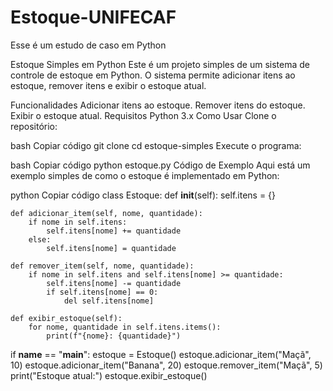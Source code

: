 # Estoque-UNIFECAF
Esse é um estudo de caso em Python 

Estoque Simples em Python
Este é um projeto simples de um sistema de controle de estoque em Python. O sistema permite adicionar itens ao estoque, remover itens e exibir o estoque atual.

Funcionalidades
Adicionar itens ao estoque.
Remover itens do estoque.
Exibir o estoque atual.
Requisitos
Python 3.x
Como Usar
Clone o repositório:

bash
Copiar código
git clone 
cd estoque-simples
Execute o programa:

bash
Copiar código
python estoque.py
Código de Exemplo
Aqui está um exemplo simples de como o estoque é implementado em Python:

python
Copiar código
class Estoque:
    def __init__(self):
        self.itens = {}

    def adicionar_item(self, nome, quantidade):
        if nome in self.itens:
            self.itens[nome] += quantidade
        else:
            self.itens[nome] = quantidade

    def remover_item(self, nome, quantidade):
        if nome in self.itens and self.itens[nome] >= quantidade:
            self.itens[nome] -= quantidade
            if self.itens[nome] == 0:
                del self.itens[nome]

    def exibir_estoque(self):
        for nome, quantidade in self.itens.items():
            print(f"{nome}: {quantidade}")

if __name__ == "__main__":
    estoque = Estoque()
    estoque.adicionar_item("Maçã", 10)
    estoque.adicionar_item("Banana", 20)
    estoque.remover_item("Maçã", 5)
    print("Estoque atual:")
    estoque.exibir_estoque()
